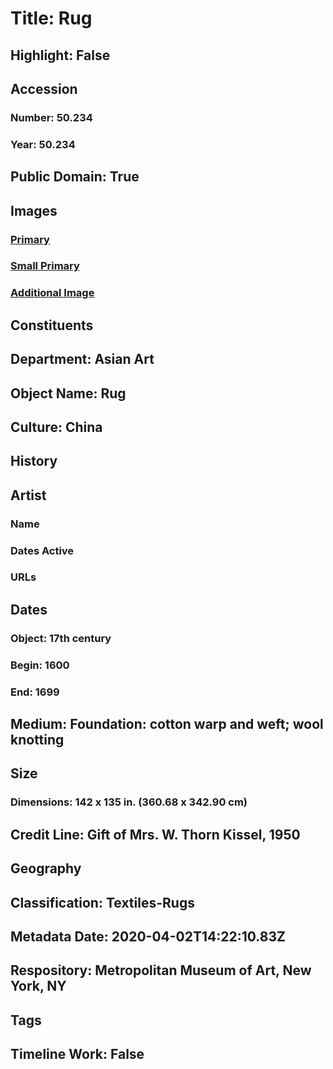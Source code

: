 # Title: Rug
## Highlight: False
## Accession
### Number: 50.234
### Year: 50.234
## Public Domain: True
## Images
### [Primary](https://images.metmuseum.org/CRDImages/as/original/TP545.jpg)
### [Small Primary](https://images.metmuseum.org/CRDImages/as/web-large/TP545.jpg)
### [Additional Image](https://images.metmuseum.org/CRDImages/as/original/TP496.jpg)
## Constituents
## Department: Asian Art
## Object Name: Rug
## Culture: China
## History
## Artist
### Name
### Dates Active
### URLs
## Dates
### Object: 17th century
### Begin: 1600
### End: 1699
## Medium: Foundation: cotton warp and weft;  wool knotting
## Size
### Dimensions: 142 x 135 in. (360.68 x 342.90 cm)
## Credit Line: Gift of Mrs. W. Thorn Kissel, 1950
## Geography
## Classification: Textiles-Rugs
## Metadata Date: 2020-04-02T14:22:10.83Z
## Respository: Metropolitan Museum of Art, New York, NY
## Tags
## Timeline Work: False